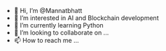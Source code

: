 - 👋 Hi, I’m @Mannatbhatt
- 👀 I’m interested in AI and Blockchain development
- 🌱 I’m currently learning Python
- 💞️ I’m looking to collaborate on ...
- 📫 How to reach me ...

<!---
Mannatbhatt/Mannatbhatt is a ✨ special ✨ repository because its `README.md` (this file) appears on your GitHub profile.
You can click the Preview link to take a look at your changes.
--->
